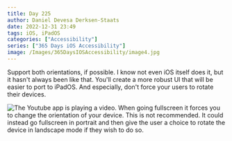 ```yaml
---
title: Day 225
author: Daniel Devesa Derksen-Staats
date: 2022-12-31 23:49
tags: iOS, iPadOS
categories: ["Accessibility"]
series: ["365 Days iOS Accessibility"]
image: /Images/365DaysIOSAccessibility/image4.jpg
---
```


Support both orientations, if possible. I know not even iOS itself does it, but it hasn't always been like that. You'll create a more robust UI that will be easier to port to iPadOS. And especially, don't force your users to rotate their devices.

![The Youtube app is playing a video. When going fullscreen it forces you to change the orientation of your device. This is not recommended. It could instead go fullscreen in portrait and then give the user a choice to rotate the device in landscape mode if they wish to do so.](/Images/365DaysIOSAccessibility/image4.jpg)

